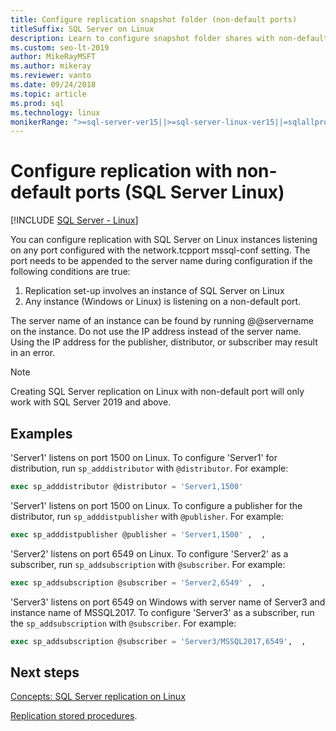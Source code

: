 ```yaml
---
title: Configure replication snapshot folder (non-default ports) 
titleSuffix: SQL Server on Linux
description: Learn to configure snapshot folder shares with non-default ports for SQL Server replication on Linux.
ms.custom: seo-lt-2019
author: MikeRayMSFT
ms.author: mikeray
ms.reviewer: vanto
ms.date: 09/24/2018
ms.topic: article
ms.prod: sql
ms.technology: linux
monikerRange: ">=sql-server-ver15||>=sql-server-linux-ver15||=sqlallproducts-allversions"
---
```

# Configure replication with non-default ports (SQL Server Linux)

[!INCLUDE [SQL Server - Linux](../includes/applies-to-version/sql-linux.md)]

You can configure replication with SQL Server on Linux instances listening on any port configured with the network.tcpport mssql-conf setting. The port needs to be appended to the server name during configuration if the following conditions are true:

1. Replication set-up involves an instance of SQL Server on Linux
2. Any instance (Windows or Linux) is listening on a non-default port. 

The server name of an instance can be found by running @@servername on the instance. Do not use the IP address instead of the server name. Using the IP address for the publisher, distributor, or subscriber may result in an error.

> [!NOTE]
> Creating SQL Server replication on Linux with non-default port will only work with SQL Server 2019 and above.

## Examples

'Server1' listens on port 1500 on Linux. To configure 'Server1' for distribution, run `sp_adddistributor` with `@distributor`. For example: 

```sql
exec sp_adddistributor @distributor = 'Server1,1500'
```

'Server1' listens on port 1500 on Linux. To configure a publisher for the distributor, run `sp_adddistpublisher` with `@publisher`. For example:

```sql
exec sp_adddistpublisher @publisher = 'Server1,1500' ,  ,  
```

'Server2' listens on port 6549 on Linux. To configure 'Server2' as a subscriber, run `sp_addsubscription` with `@subscriber`. For example:

```sql
exec sp_addsubscription @subscriber = 'Server2,6549' ,  ,  
```

'Server3' listens on port 6549 on Windows with server name of Server3 and instance name of MSSQL2017. To configure 'Server3' as a subscriber, run the `sp_addsubscription` with `@subscriber`. For example:

```sql
exec sp_addsubscription @subscriber = 'Server3/MSSQL2017,6549',  ,  
```

## Next steps

[Concepts: SQL Server replication on Linux](sql-server-linux-replication.md)

[Replication stored procedures](../relational-databases/system-stored-procedures/replication-stored-procedures-transact-sql.md).

